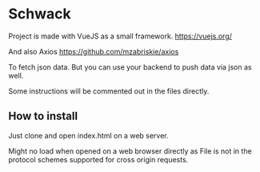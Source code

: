 # Schwack

Project is made with VueJS as a small framework.
https://vuejs.org/

And also Axios
https://github.com/mzabriskie/axios

To fetch json data. But you can use your backend to push data via json as well.

Some instructions will be commented out in the files directly.

## How to install

Just clone and open index.html on a web server.

Might no load when opened on a web browser directly as File is not in the protocol schemes supported for cross origin requests.
